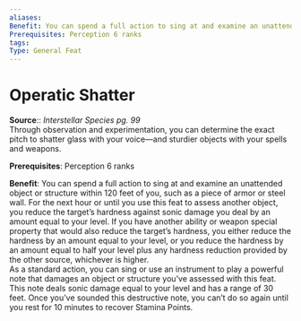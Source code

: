 ```yaml
---
aliases: 
Benefit: You can spend a full action to sing at and examine an unattended object or structure within 120 feet of you, such as a piece of armor or steel wall. For the next hour or until you use this feat to assess another object, you reduce the target’s hardness against sonic damage you deal by an amount equal to your level. If you have another ability or weapon special property that would also reduce the target’s hardness, you either reduce the hardness by an amount equal to your level, or you reduce the hardness by an amount equal to half your level plus any hardness reduction provided by the other source, whichever is higher. As a standard action, you can sing or use an instrument to play a powerful note that damages an object or structure you’ve assessed with this feat. This note deals sonic damage equal to your level and has a range of 30 feet. Once you’ve sounded this destructive note, you can’t do so again until you rest for 10 minutes to recover Stamina Points.
Prerequisites: Perception 6 ranks
tags: 
Type: General Feat
---
```


# Operatic Shatter

**Source**:: _Interstellar Species pg. 99_  
Through observation and experimentation, you can determine the exact pitch to shatter glass with your voice—and sturdier objects with your spells and weapons.

**Prerequisites**: Perception 6 ranks

**Benefit**: You can spend a full action to sing at and examine an unattended object or structure within 120 feet of you, such as a piece of armor or steel wall. For the next hour or until you use this feat to assess another object, you reduce the target’s hardness against sonic damage you deal by an amount equal to your level. If you have another ability or weapon special property that would also reduce the target’s hardness, you either reduce the hardness by an amount equal to your level, or you reduce the hardness by an amount equal to half your level plus any hardness reduction provided by the other source, whichever is higher.  
As a standard action, you can sing or use an instrument to play a powerful note that damages an object or structure you’ve assessed with this feat. This note deals sonic damage equal to your level and has a range of 30 feet. Once you’ve sounded this destructive note, you can’t do so again until you rest for 10 minutes to recover Stamina Points.

